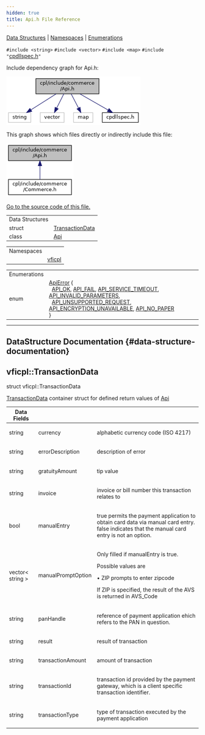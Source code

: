 ```yaml
---
hidden: true
title: Api.h File Reference
---
```


[Data Structures](#nested-classes) \| [Namespaces](#namespaces) \| [Enumerations](#enum-members)

`#include <string>`
`#include <vector>`
`#include <map>`
`#include "`<a href="cpdllspec_8h_source.md">cpdllspec.h</a>`"`

Include dependency graph for Api.h:

![](_api_8h__incl.png)

This graph shows which files directly or indirectly include this file:

![](_api_8h__dep__incl.png)

<a href="_api_8h_source.md">Go to the source code of this file.</a>

|  |  |
|----|----|
| Data Structures |  |
| struct   | <a href="namespacevficpl.md#structvficpl_1_1_transaction_data">TransactionData</a> |
| class   | <a href="classvficpl_1_1_api.md">Api</a> |

|            |                                                  |
|------------|--------------------------------------------------|
| Namespaces |                                                  |
|            | <a href="namespacevficpl.md">vficpl</a> |

|  |  |
|----|----|
| Enumerations |  |
| enum   | <a href="namespacevficpl.md#a6aec14d1e03f2a2bf43eeae11b6a0ca4">ApiError</a> {<br/>  <a href="namespacevficpl.md#a6aec14d1e03f2a2bf43eeae11b6a0ca4aac6ea7cce7cfe7b490e5c7e9683c4356">API_OK</a>, <a href="namespacevficpl.md#a6aec14d1e03f2a2bf43eeae11b6a0ca4af9bef427ea9e87e17c542097262b2d9c">API_FAIL</a>, <a href="namespacevficpl.md#a6aec14d1e03f2a2bf43eeae11b6a0ca4a8aadbd1dd596c4cad93bbb5bdd6c14c9">API_SERVICE_TIMEOUT</a>, <a href="namespacevficpl.md#a6aec14d1e03f2a2bf43eeae11b6a0ca4aeb92fc9c99ff9c6c460a2ed82e1b8716">API_INVALID_PARAMETERS</a>,<br/>  <a href="namespacevficpl.md#a6aec14d1e03f2a2bf43eeae11b6a0ca4a77594044bb3a17ab6cce09dd1232bcda">API_UNSUPPORTED_REQUEST</a>, <a href="namespacevficpl.md#a6aec14d1e03f2a2bf43eeae11b6a0ca4a4296511c7cae9476c435c04c468e794e">API_ENCRYPTION_UNAVAILABLE</a>, <a href="namespacevficpl.md#a6aec14d1e03f2a2bf43eeae11b6a0ca4ae3326934d0cb3f4d23c8ef7a04ce52b3">API_NO_PAPER</a><br/>} |

------------------------------------------------------------------------

## DataStructure Documentation {#data-structure-documentation}

## vficpl::TransactionData <a href="#structvficpl_1_1_transaction_data" id="structvficpl_1_1_transaction_data"></a>

<p>struct vficpl::TransactionData</p>

<a href="namespacevficpl.md#structvficpl_1_1_transaction_data">TransactionData</a> container struct for defined return values of <a href="classvficpl_1_1_api.md">Api</a>

| Data Fields |  |  |
|----|----|----|
| string | currency | <p>alphabetic currency code (ISO 4217)</p> |
| string | errorDescription | <p>description of error</p> |
| string | gratuityAmount | <p>tip value</p> |
| string | invoice | <p>invoice or bill number this transaction relates to</p> |
| bool | manualEntry | <p>true permits the payment application to obtain card data via manual card entry. false indicates that the manual card entry is not an option.</p> |
| vector\< string \> | manualPromptOption | <p>Only filled if manualEntry is true.</p> <p>Possible values are</p> • ZIP prompts to enter zipcode <p>If ZIP is specified, the result of the AVS is returned in AVS_Code</p> |
| string | panHandle | <p>reference of payment application ehich refers to the PAN in question.</p> |
| string | result | <p>result of transaction</p> |
| string | transactionAmount | <p>amount of transaction</p> |
| string | transactionId | <p>transaction id provided by the payment gateway, which is a client specific transaction identifier.</p> |
| string | transactionType | <p>type of transaction executed by the payment application</p> |
